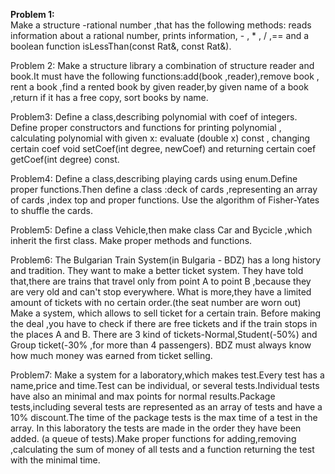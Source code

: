 <b>Problem 1:</b><br/>
 Make a structure -rational number ,that has the following methods: reads information about a rational number, prints information,  - , * , / ,== and a boolean function isLessThan(const Rat&, const Rat&).
 
Problem 2:
Make a structure library a combination of structure reader and book.It must have the following functions:add(book ,reader),remove book , rent a book ,find a rented book by given reader,by given name of a book ,return if it has a free copy, sort books by name.

Problem3:
Define a class,describing polynomial with coef of integers. Define proper constructors and functions for printing polynomial , calculating polynomial with given x:    <type> evaluate (double x) const , changing certain coef void setCoef(int degree, <type> newCoef) and returning certain coef <type> getCoef(int degree) const.

Problem4:
Define a class,describing playing cards using enum.Define proper functions.Then define a class :deck of cards ,representing an array of cards ,index top and proper functions. Use the algorithm of Fisher-Yates to shuffle the cards.

Problem5:
Define a class Vehicle,then make class Car and Bycicle ,which inherit the first class. Make proper methods and functions.

Problem6:
The Bulgarian Train System(in Bulgaria - BDZ) has a long history and tradition. They want to make a better ticket system. They have told that,there are trains that travel only from point A to point B ,because they are very old and can't stop everywhere. What is more,they have a limited amount of tickets with no certain order.(the seat number are worn out)
Make a system, which allows to sell ticket for a certain train. Before making the deal ,you have to check if there are free tickets and if the train stops in the places A and B. There are 3 kind of tickets-Normal,Student(-50%) and Group ticket(-30% ,for more than 4 passengers). 
BDZ must always know how much money was earned from ticket selling.

Problem7:
Make a system for a laboratory,which makes test.Every test has a name,price and time.Test can be individual, or several tests.Individual tests have also an minimal and max points for normal results.Package tests,including several tests are represented as an array of tests and have a 10% discount.The time of the package tests is the max time of a  test in the array.
In this laboratory the tests are made in the order they have been added. (a queue of tests).Make proper functions for adding,removing ,calculating the sum of money of all tests and a function returning the test with the minimal time.
